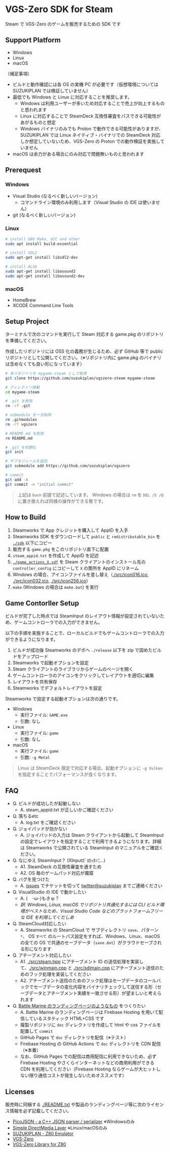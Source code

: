 # VGS-Zero SDK for Steam

Steam で VGS-Zero のゲームを販売するための SDK です

## Support Platform

- Windows
- Linux
- macOS

（補足事項）

- ビルドと動作確認には各 OS の実機 PC が必要です（仮想環境については SUZUKIPLAN では検証していません）
- 最低でも Windows と Linux に対応することを推奨します。
  - Windows は利用ユーザーが多いため対応することで売上が向上するものと思われます
  - Linux に対応することで SteamDeck 互換性審査をパスできる可能性があがるものと想定
  - Windows バイナリのみでも Proton で動作できる可能性がありますが、SUZUKIPLAN では Linux ネイティブ・バイナリでの SteamDeck 対応しか想定していないため、VGS-Zero の Proton での動作検証を実施していません
- macOS は余力がある場合にのみ対応で問題無いものと思われます

## Prerequest

### Windows

- Visual Studio (なるべく新しいバージョン)
  - コマンドライン環境のみ利用します（Visual Studio の IDE は使いません）
- git (なるべく新しいバージョン)

### Linux

```bash
# install GNU Make, GCC and other
sudo apt install build-essential

# install SDL2
sudo apt-get install libsdl2-dev

# install ALSA
sudo apt-get install libasound2
sudo apt-get install libasound2-dev
```

### macOS

- HomeBrew
- XCODE Command Line Tools

## Setup Project

ターミナルで次のコマンドを実行して Steam 対応する game.pkg のリポジトリを準備してください。

作成したリポジトリには OSS 化の義務が生じるため、必ず GitHub 等で public リポジトリとして公開してください。（※リポジトリ内に game.pkg のバイナリは含めなくても良い形になっています）

```bash
# 本リポジトリを mygame-steam として取得
git clone https://github.com/suzukiplan/vgszero-steam mygame-steam

# ディレクトリ移動
cd mygame-steam

# .git を削除
rm -rf .git

# submodule を一旦削除
rm .gitmodules
rm -rf vgszero

# README.md を削除
rm README.md

# .git を初期化
git init

# サブモジュールを追加
git submodule add https://github.com/suzukiplan/vgszero

# commit
git add -A
git commit -m "initial commit"
```

> 上記は `bash` 前提で記述しています。
> Windows の場合は `rm` を `DEL /S /Q` に置き換えれば同様の操作ができる筈です。

## How to Build

1. Steamworks で App クレジットを購入して AppID を入手
2. Steamworks SDK をダウンロードして `public` と `redistributable_bin` を [`./sdk`](./sdk) 以下にコピー
3. 販売する `game.pkg` をこのリポジトリ直下に配置
4. `steam_appid.txt` を作成して AppID を記述
5. [`./game_actions_X.vdf`](./game_actions_X.vdf) を Steam クライアントのインストール先の `controller_config` にコピーして `X` の箇所を AppID にリネーム
6. Windows の場合、アイコンファイルを差し替え（[./src/icon016.ico](./src/icon016.ico), [./src/icon032.ico](./src/icon032.ico), [./src/icon256.ico](./src/icon256.ico)）
7. `make` (Windows の場合は `make.bat`) を実行

## Game Contorller Setup

ビルドが完了した時点では SteamInput のレイアウト情報が設定されていないため、ゲームコントローラでの入力ができません。

以下の手順を実施することで、ローカルビルドでもゲームコントローラでの入力ができるようになります。

1. ビルドが成功後 Steamworks のデポへ `./release` 以下を zip で固めたビルドをアップロード
2. Steamworks で起動オプションを設定
3. Steam クライアントのライブラリからゲームのページを開く
4. ゲームコントローラのアイコンをクリックしてレイアウトを適切に編集
5. レイアウトを共有保存
6. Steamworks でデフォルトレイアウトを設定

Steamworks で設定する起動オプションは次の通りです。

- Windows
  - 実行ファイル: `GAME.exe`
  - 引数: なし
- Linux
  - 実行ファイル: `game`
  - 引数: なし
- macOS
  - 実行ファイル: `game`
  - 引数: `-g Metal`

> Linux は SteamDeck 限定で対応する場合、起動オプションに `-g Vulkan` を指定することでパフォーマンスが良くなります。

## FAQ

- Q. ビルドが成功したが起動しない
  - A. steam_appid.txt が正しいかご確認ください
- Q. 落ちるetc
  - A. log.txt をご確認ください
- Q. ジョイパッドが効かない
  - A. ジョイパッドの入力は Steam クライアントから起動して SteamInput の設定でレイアウトを指定することで利用できるようになります。詳細は Steamworks で公開されている SteamInput のマニュアルをご確認ください。
- Q. なにゆえ SteamInput？ (XInputｶﾞﾖｶｯﾀﾉﾆ...)
  - A1. SteamDeck の互換性審査を通すため
  - A2. OS 毎のゲームパッド対応が魔窟
- Q. バグを見つけた
  - A. [issues](https://github.com/suzukiplan/vgszero-steam/issues) でチケットを切って [twitter@suzukiplan](https://twitter.com/suzukiplan) までご連絡ください
- Q. VisualStudio の IDE で動かしたい
  - A. (　･ω･)もきゅ？
  - _訳: Windows, Linux, macOS でリポジトリ共通化するには CLI ビルド環境がベストなため、Visual Studio Code などのプラットフォームフリーな IDE を利用してくだしあ_
- Q. SteamCloud対応したい
  - A. Steamworks の SteamCloud で サブディレクトリ `save`、パターン `*`、 OS `すべて` のルートパス設定をすれば、Windows、Linux、macOS の全ての OS で共通のセーブデータ（`save.dat`）がクラウドセーブされる形になります
- Q. アチーブメント対応したい
  - A1. [./src/steam.hpp](./src/steam.hpp) にアチーブメント ID の送信処理を実装して、[./src/winmain.cpp](./src/winmain.cpp) と [./src/sdlmain.cpp](./src/sdlmain.cpp) にアチーブメント送信のためのフック処理を実装してください
  - A2. アチーブメント送信のためのフック処理はセーブデータのコールバックでセーブデータの変化内容をバイナリチェックして送信する形（セーブデータとアチーブメント実績を一致させる形）が望ましいと考えられます
- Q. [Battle Marine のランディングページのようなもの](https://battle-marine.web.app/) をつくりたい
  - A. Battle Marine のランディングページは Firebase Hosting を用いて配信しているスタティック HTML+CSS です
  - 複製リポジトリに `doc` ディレクトリを作成して html や css ファイルを配置して `commit`
  - GitHub Pages で `doc` ディレクトリを配信（※テスト）
  - Firebase Hosting の GitHub Actions で `doc` ディレクトリを CDN 配信（※本番）
  - なお、GitHub Pages での配信は商用配信に利用できないため、必ず Firebase Hosting やさくらインターネットなどの商用利用ができる CDN を利用してください（Firebase Hosting ならゲームが大ヒットしない限り通信コストが発生しないためオススメです）

## Licenses

販売時に同梱する [./README.txt](./README.txt) や製品のランディングページ等に次のライセンス情報を必ず記載してください。

- [PicoJSON - a C++ JSON parser / serializer](./LICENSE-PICOJSON.txt) ※Windowsのみ
- [Simple DirectMedia Layer](./LICENSE-SDL.txt) ※Linux/macOSのみ
- [SUZUKIPLAN - Z80 Emulator](./LICENSE-Z80.txt)
- [VGS-Zero](./LICENSE-VGS0.txt)
- [VGS-Zero Library for Z80](./LICENSE-VGS0LIB.txt)

